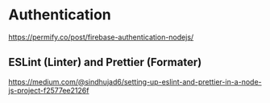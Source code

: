 # Authentication

https://permify.co/post/firebase-authentication-nodejs/

## ESLint (Linter) and Prettier (Formater)

https://medium.com/@sindhujad6/setting-up-eslint-and-prettier-in-a-node-js-project-f2577ee2126f
